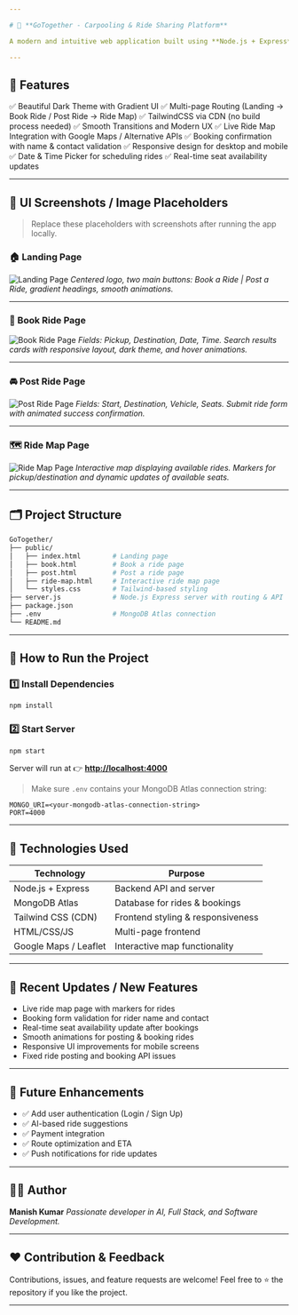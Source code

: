 ```yaml
---

# 🚗 **GoTogether - Carpooling & Ride Sharing Platform**

A modern and intuitive web application built using **Node.js + Express** (backend) and **Tailwind CSS** (frontend). Users can **Book a Ride** or **Post a Ride** with a smooth multi-page UI, live ride map visualization, real-time booking updates, and visually engaging animations.

---
```


## 🌟 **Features**

✅ Beautiful Dark Theme with Gradient UI
✅ Multi-page Routing (Landing → Book Ride / Post Ride → Ride Map)
✅ TailwindCSS via CDN (no build process needed)
✅ Smooth Transitions and Modern UX
✅ Live Ride Map Integration with Google Maps / Alternative APIs
✅ Booking confirmation with name & contact validation
✅ Responsive design for desktop and mobile
✅ Date & Time Picker for scheduling rides
✅ Real-time seat availability updates

---

## 📸 **UI Screenshots / Image Placeholders**

> Replace these placeholders with screenshots after running the app locally.

### 🏠 Landing Page

![Landing Page](screenshorts/landing_page.png)
*Centered logo, two main buttons: Book a Ride | Post a Ride, gradient headings, smooth animations.*

---

### 🚕 Book Ride Page

![Book Ride Page](screenshorts/book_ride_page.png)
*Fields: Pickup, Destination, Date, Time.
Search results cards with responsive layout, dark theme, and hover animations.*

---

### 🚘 Post Ride Page

![Post Ride Page](screenshorts/post_ride_page.png)
*Fields: Start, Destination, Vehicle, Seats.
Submit ride form with animated success confirmation.*

---

### 🗺️ Ride Map Page

![Ride Map Page](screenshorts/ride_map_page.png)
*Interactive map displaying available rides.
Markers for pickup/destination and dynamic updates of available seats.*

---

## 🗂️ **Project Structure**

```bash
GoTogether/
├── public/
│   ├── index.html        # Landing page
│   ├── book.html         # Book a ride page
│   ├── post.html         # Post a ride page
│   ├── ride-map.html     # Interactive ride map page
│   └── styles.css        # Tailwind-based styling
├── server.js             # Node.js Express server with routing & API
├── package.json
├── .env                  # MongoDB Atlas connection
└── README.md
```

---

## 🚀 **How to Run the Project**

### 1️⃣ Install Dependencies

```bash
npm install
```

### 2️⃣ Start Server

```bash
npm start
```

Server will run at 👉 **[http://localhost:4000](http://localhost:4000)**

> Make sure `.env` contains your MongoDB Atlas connection string:

```env
MONGO_URI=<your-mongodb-atlas-connection-string>
PORT=4000
```

---

## 🔧 Technologies Used

| Technology            | Purpose                           |
| --------------------- | --------------------------------- |
| Node.js + Express     | Backend API and server            |
| MongoDB Atlas         | Database for rides & bookings     |
| Tailwind CSS (CDN)    | Frontend styling & responsiveness |
| HTML/CSS/JS           | Multi-page frontend               |
| Google Maps / Leaflet | Interactive map functionality     |

---

## 🔮 Recent Updates / New Features

* Live ride map page with markers for rides
* Booking form validation for rider name and contact
* Real-time seat availability update after bookings
* Smooth animations for posting & booking rides
* Responsive UI improvements for mobile screens
* Fixed ride posting and booking API issues

---

## 🔮 Future Enhancements

* ✅ Add user authentication (Login / Sign Up)
* ✅ AI-based ride suggestions
* ✅ Payment integration
* ✅ Route optimization and ETA
* ✅ Push notifications for ride updates

---

## 👨‍💻 Author

**Manish Kumar**
*Passionate developer in AI, Full Stack, and Software Development.*

---

## ❤️ Contribution & Feedback

Contributions, issues, and feature requests are welcome!
Feel free to ⭐ the repository if you like the project.

---
